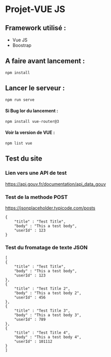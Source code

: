 # Projet-VUE JS

## Framework utilisé : 
- Vue JS
- Boostrap

## A faire avant lancement : 
```
npm install
```

## Lancer le serveur : 
```
npm run serve
```
#### Si Bug lor du lancement : 
```
npm install vue-router@3
```

#### Voir la version de VUE :
```
npm list vue
```

## Test du site

### Lien vers une API de test
https://api.gouv.fr/documentation/api_data_gouv

### Test de la methode POST 
https://jsonplaceholder.typicode.com/posts

```
{
    "title" : "Test Title",
    "body" : "This a test body",
    "userId" : 123
}
```


### Test du fromatage de texte JSON

```
[
{
    "title" : "Test Title",
    "body" : "This a test body",
    "userId" : 123
},
{
    "title" : "Test Title 2",
    "body" : "This a test body 2",
    "userId" : 456
},
{
    "title" : "Test Title 3",
    "body" : "This a test body 3",
    "userId" : 789
},
{
    "title" : "Test Title 4",
    "body" : "This a test body 4",
    "userId" : 101112
}
] 
```
